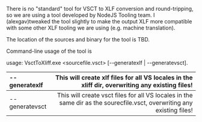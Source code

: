 There is no "standard" tool for VSCT to XLF conversion and round-tripping, so we are using a tool developed by NodeJS Tooling team. I (alexgav)tweaked the tool slightly to make the output XLF more compatible with some other XLF tooling we are using (e.g. machine translation). 

The location of the sources and binary for the tool is TBD.

Command-line usage of the tool is 

usage: VsctToXliff.exe <sourcefile.vsct> <xliff dir> [--generatexlf | --generatevsct].

|--generatexlf | This will create xlf files for all VS locales in the xliff dir, overwriting any existing files!|
|:-- | --:|
|--generatevsct | This will create vsct files for all VS locales in the same dir as the sourecfile.vsct, overwriting any existing files!|